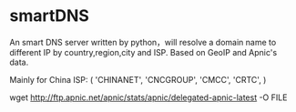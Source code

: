 smartDNS
========

An smart DNS server written by python，will resolve a domain name to different IP by country,region,city and ISP. Based on GeoIP and Apnic's data.

Mainly for China ISP:
    (
       'CHINANET',
       'CNCGROUP',
       'CMCC',
       'CRTC',
    )

wget http://ftp.apnic.net/apnic/stats/apnic/delegated-apnic-latest -O FILE  
    
